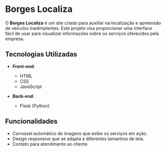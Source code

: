 # Borges Localiza

O **Borges Localiza** é um site criado para auxiliar na localização e apreensão de veículos inadimplentes. Este projeto visa proporcionar uma interface fácil de usar para visualizar informações sobre os serviços oferecidos pela empresa.

## Tecnologias Utilizadas

- **Front-end**:
  - HTML
  - CSS
  - JavaScript

- **Back-end**:
  - Flask (Python)

## Funcionalidades

- Carrossel automático de imagens que exibe os serviços em ação.
- Design responsivo que se adapta a diferentes tamanhos de tela.
- Contato para atendimento ao cliente.


